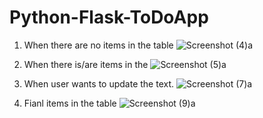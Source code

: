 # Python-Flask-ToDoApp

1. When there are no items in the table
![Screenshot (4)a](https://user-images.githubusercontent.com/53372534/179404220-99f56424-c000-46c8-a543-a58603bdfe56.png)

2. When there is/are items in the 
![Screenshot (5)a](https://user-images.githubusercontent.com/53372534/179404275-edad717b-fab5-43c9-9f8c-41daeb4fa846.png)

3. When user wants to update the text.
![Screenshot (7)a](https://user-images.githubusercontent.com/53372534/179404311-c2b2f185-b0a8-4e62-b960-328c5fa2c56a.png)

4. Fianl items in the table
![Screenshot (9)a](https://user-images.githubusercontent.com/53372534/179404341-02001cd7-47b8-4bd7-b746-117c8b7df7ed.png)

